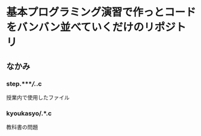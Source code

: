 # 基本プログラミング演習で作っとコードをバンバン並べていくだけのリポジトリ

## なかみ

### step.****/.*\.c

授業内で使用したファイル

### kyoukasyo/.*\.c

教科書の問題

